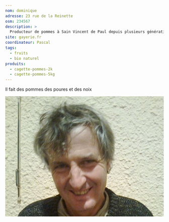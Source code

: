 ```yaml
---
nom: dominique
adresse: 23 rue de la Reinette
osm: 234567
description: >
  Producteur de pommes à Sain Vincent de Paul depuis plusieurs générations
site: gayerie.fr
coordinateur: Pascal
tags:
  - fruits
  - bio naturel
produits:
  - cagette-pommes-2k
  - cagette-pommes-5kg
---
```


Il fait des pommes des poures et des noix

![texte alternatif](./media/dominique.jpg)
